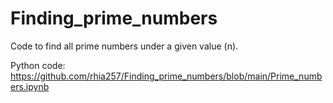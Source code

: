 # Finding_prime_numbers
Code to find all prime numbers under a given value (n).

Python code: https://github.com/rhia257/Finding_prime_numbers/blob/main/Prime_numbers.ipynb
